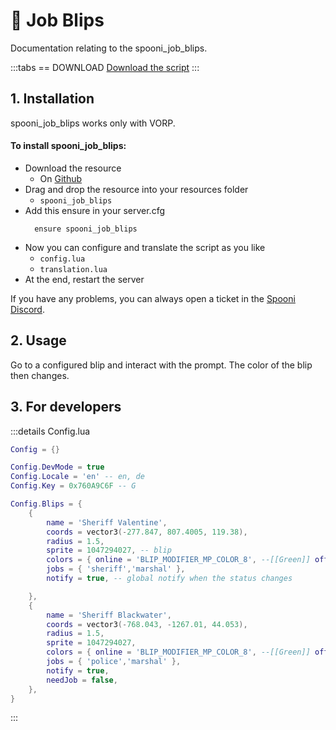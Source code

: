 # 📍 Job Blips
Documentation relating to the spooni_job_blips.

:::tabs
== DOWNLOAD
[Download the script](https://github.com/Spooni-Development/spooni_job_blips)
:::

## 1. Installation
spooni_job_blips works only with VORP. 

#### To install spooni_job_blips:
- Download the resource
  - On [Github](https://github.com/Spooni-Development/spooni_job_blips)
- Drag and drop the resource into your resources folder
  - `spooni_job_blips`
- Add this ensure in your server.cfg
  ```
    ensure spooni_job_blips
  ```
- Now you can configure and translate the script as you like
  - `config.lua`
  - `translation.lua`
- At the end, restart the server

If you have any problems, you can always open a ticket in the [Spooni Discord](https://discord.gg/spooni).

## 2. Usage
Go to a configured blip and interact with the prompt. The color of the blip then changes.

## 3. For developers

:::details Config.lua
```lua
Config = {}

Config.DevMode = true
Config.Locale = 'en' -- en, de
Config.Key = 0x760A9C6F -- G

Config.Blips = {
    {
        name = 'Sheriff Valentine',
        coords = vector3(-277.847, 807.4005, 119.38),
        radius = 1.5,
        sprite = 1047294027, -- blip
        colors = { online = 'BLIP_MODIFIER_MP_COLOR_8', --[[Green]] offline = 'BLIP_MODIFIER_MP_COLOR_32', --[[White]] },
        jobs = { 'sheriff','marshal' },
        notify = true, -- global notify when the status changes

    },
    {
        name = 'Sheriff Blackwater',
        coords = vector3(-768.043, -1267.01, 44.053),
        radius = 1.5,
        sprite = 1047294027,
        colors = { online = 'BLIP_MODIFIER_MP_COLOR_8', --[[Green]] offline = 'BLIP_MODIFIER_MP_COLOR_32', --[[White]] },
        jobs = { 'police','marshal' },
        notify = true,
        needJob = false,
    },
}
```
:::